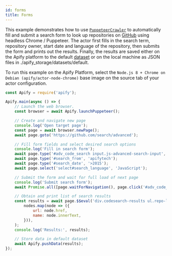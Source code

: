 ```yaml
---
id: forms
title: Forms
---
```


This example demonstrates how to use [`PuppeteerCrawler`](../api/puppeteercrawler) to automatically fill and submit a search form to look up
repositories on <a href="https://news.ycombinator.com" target="_blank">GitHub</a> using headless Chrome / Puppeteer. The actor first fills in the
search term, repository owner, start date and language of the repository, then submits the form and prints out the results. Finally, the results are
saved either on the Apify platform to the default <a href="https://sdk.apify.com/docs/api/dataset" target="_blank">dataset</a> or on the local machine
as JSON files in ./apify_storage/datasets/default.

To run this example on the Apify Platform, select the `Node.js 8 + Chrome on Debian (apify/actor-node-chrome)` base image on the source tab of your
actor configuration.

```javascript
const Apify = require('apify');

Apify.main(async () => {
    // Launch the web browser.
    const browser = await Apify.launchPuppeteer();

    // Create and navigate new page
    console.log('Open target page');
    const page = await browser.newPage();
    await page.goto('https://github.com/search/advanced');

    // Fill form fields and select desired search options
    console.log('Fill in search form');
    await page.type('#adv_code_search input.js-advanced-search-input', 'apify-js');
    await page.type('#search_from', 'apifytech');
    await page.type('#search_date', '>2015');
    await page.select('select#search_language', 'JavaScript');

    // Submit the form and wait for full load of next page
    console.log('Submit search form');
    await Promise.all([page.waitForNavigation(), page.click('#adv_code_search button[type="submit"]')]);

    // Obtain and print list of search results
    const results = await page.$$eval('div.codesearch-results ul.repo-list li h3 a', nodes =>
        nodes.map(node => ({
            url: node.href,
            name: node.innerText,
        })),
    );
    console.log('Results:', results);

    // Store data in default dataset
    await Apify.pushData(results);
});
```
